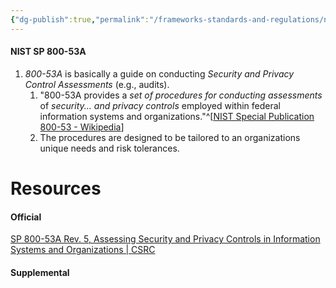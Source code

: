 ```yaml
---
{"dg-publish":true,"permalink":"/frameworks-standards-and-regulations/nist/nist-800-53/800-53-a/","updated":"2025-06-16T17:00:05.758-07:00"}
---
```


#### NIST SP 800-53A
1. *800-53A* is basically a guide on conducting *Security and Privacy Control Assessments* (e.g., audits).
	1. "800-53A provides a *set of procedures for conducting assessments* of *security... and privacy controls* employed within federal information systems and organizations."^[[NIST Special Publication 800-53 - Wikipedia](https://en.wikipedia.org/wiki/NIST_Special_Publication_800-53#800-53A)]
	2. The procedures are designed to be tailored to an organizations unique needs and risk tolerances.






# Resources

#### Official
[SP 800-53A Rev. 5, Assessing Security and Privacy Controls in Information Systems and Organizations \| CSRC](https://csrc.nist.gov/pubs/sp/800/53/a/r5/final)
#### Supplemental